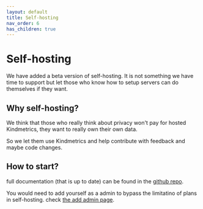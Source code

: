 ```yaml
---
layout: default
title: Self-hosting
nav_order: 6
has_children: true
---
```


# Self-hosting

We have added a beta version of self-hosting. It is not something we have time to support but let those who know how to setup servers can do themselves if they want.

## Why self-hosting?

We think that those who really think about privacy won't pay for hosted Kindmetrics, they want to really own their own data.

So we let them use Kindmetrics and help contribute with feedback and maybe code changes.

## How to start?
full documentation (that is up to date) can be found in the [github repo](https://github.com/kindmetrics/kindmetrics).

You would need to add yourself as a admin to bypass the limitatino of plans in self-hosting. check [the add admin page](/self_hosting/add_admin.html).
